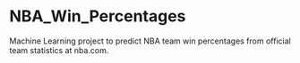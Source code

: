 # NBA_Win_Percentages
Machine Learning project to predict NBA team win percentages from official team statistics at nba.com.
